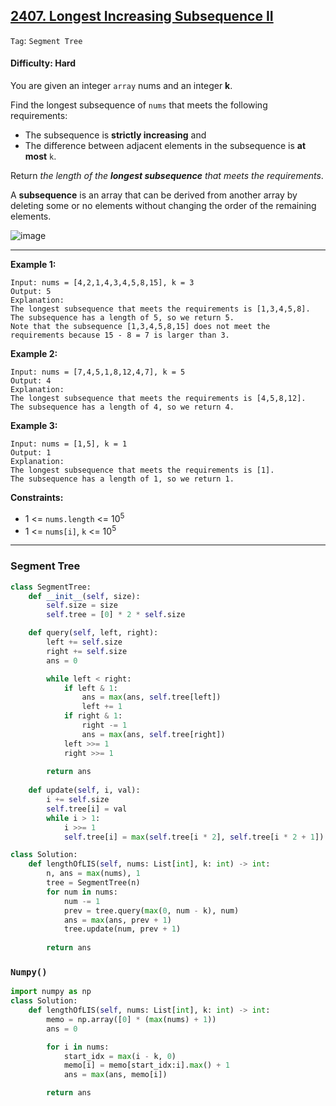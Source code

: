 ## [2407. Longest Increasing Subsequence II](https://leetcode.com/problems/longest-increasing-subsequence-ii/)

```Tag```: ```Segment Tree```

#### Difficulty: Hard

You are given an integer ```array``` nums and an integer __k__.

Find the longest subsequence of ```nums``` that meets the following requirements:

- The subsequence is __strictly increasing__ and
- The difference between adjacent elements in the subsequence is __at most__ ```k```.

Return _the length of the __longest subsequence__ that meets the requirements_.

A __subsequence__ is an array that can be derived from another array by deleting some or no elements without changing the order of the remaining elements.

![image](https://github.com/quananhle/Python/assets/35042430/fedf17b5-0442-49e8-baaa-5d28fb3626e2)

---

__Example 1:__
```
Input: nums = [4,2,1,4,3,4,5,8,15], k = 3
Output: 5
Explanation:
The longest subsequence that meets the requirements is [1,3,4,5,8].
The subsequence has a length of 5, so we return 5.
Note that the subsequence [1,3,4,5,8,15] does not meet the requirements because 15 - 8 = 7 is larger than 3.
```

__Example 2:__
```
Input: nums = [7,4,5,1,8,12,4,7], k = 5
Output: 4
Explanation:
The longest subsequence that meets the requirements is [4,5,8,12].
The subsequence has a length of 4, so we return 4.
```

__Example 3:__
```
Input: nums = [1,5], k = 1
Output: 1
Explanation:
The longest subsequence that meets the requirements is [1].
The subsequence has a length of 1, so we return 1.
```

__Constraints:__

- 1 <= ```nums.length``` <= 10<sup>5</sup>
- 1 <= ```nums[i]```, ```k``` <= 10<sup>5</sup>

---

### Segment Tree

```Python
class SegmentTree:
    def __init__(self, size):
        self.size = size
        self.tree = [0] * 2 * self.size

    def query(self, left, right):
        left += self.size
        right += self.size
        ans = 0

        while left < right:
            if left & 1:
                ans = max(ans, self.tree[left])
                left += 1
            if right & 1:
                right -= 1
                ans = max(ans, self.tree[right])
            left >>= 1
            right >>= 1
        
        return ans
    
    def update(self, i, val):
        i += self.size
        self.tree[i] = val
        while i > 1:
            i >>= 1
            self.tree[i] = max(self.tree[i * 2], self.tree[i * 2 + 1])

class Solution:
    def lengthOfLIS(self, nums: List[int], k: int) -> int:
        n, ans = max(nums), 1
        tree = SegmentTree(n)
        for num in nums:
            num -= 1
            prev = tree.query(max(0, num - k), num)
            ans = max(ans, prev + 1)
            tree.update(num, prev + 1)
        
        return ans
```

### ```Numpy()```

```Python
import numpy as np
class Solution:
    def lengthOfLIS(self, nums: List[int], k: int) -> int:
        memo = np.array([0] * (max(nums) + 1))
        ans = 0

        for i in nums:
            start_idx = max(i - k, 0)
            memo[i] = memo[start_idx:i].max() + 1
            ans = max(ans, memo[i])

        return ans
```

